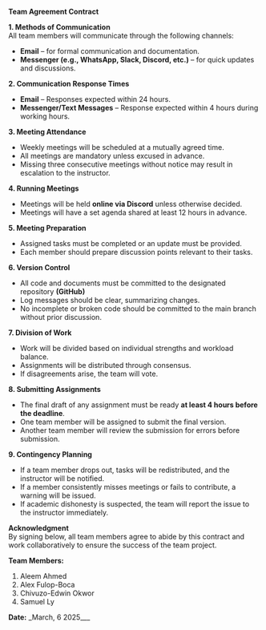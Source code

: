 **Team Agreement Contract**

**1\. Methods of Communication**  
All team members will communicate through the following channels:

* **Email** – for formal communication and documentation.  
* **Messenger (e.g., WhatsApp, Slack, Discord, etc.)** – for quick updates and discussions.

**2\. Communication Response Times**

* **Email** – Responses expected within 24 hours.  
* **Messenger/Text Messages** – Response expected within 4 hours during working hours.

**3\. Meeting Attendance**

* Weekly meetings will be scheduled at a mutually agreed time.  
* All meetings are mandatory unless excused in advance.  
* Missing three consecutive meetings without notice may result in escalation to the instructor.

**4\. Running Meetings**

* Meetings will be held **online via Discord** unless otherwise decided.  
* Meetings will have a set agenda shared at least 12 hours in advance.

**5\. Meeting Preparation**

* Assigned tasks must be completed or an update must be provided.  
* Each member should prepare discussion points relevant to their tasks.

**6\. Version Control**

* All code and documents must be committed to the designated repository **(GitHub)**  
* Log messages should be clear, summarizing changes.  
* No incomplete or broken code should be committed to the main branch without prior discussion.

**7\. Division of Work**

* Work will be divided based on individual strengths and workload balance.  
* Assignments will be distributed through consensus.  
* If disagreements arise, the team will vote.

**8\. Submitting Assignments**

* The final draft of any assignment must be ready **at least 4 hours before the deadline**.  
* One team member will be assigned to submit the final version.  
* Another team member will review the submission for errors before submission.

**9\. Contingency Planning**

* If a team member drops out, tasks will be redistributed, and the instructor will be notified.  
* If a member consistently misses meetings or fails to contribute, a warning will be issued.  
* If academic dishonesty is suspected, the team will report the issue to the instructor immediately.

**Acknowledgment**  
By signing below, all team members agree to abide by this contract and work collaboratively to ensure the success of the team project.

**Team Members:**

1. Aleem Ahmed  
2. Alex Fulop-Boca  
3. Chivuzo-Edwin Okwor  
4. Samuel Ly

**Date:** \_March, 6 2025\_\_\_

